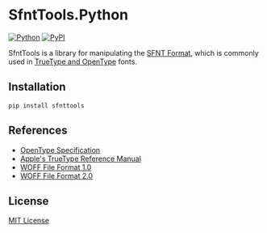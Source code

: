 # SfntTools.Python

[![Python](https://img.shields.io/badge/python-3.11-brightgreen)](https://www.python.org)
[![PyPI](https://img.shields.io/pypi/v/sfnttools)](https://pypi.org/project/sfnttools/)

SfntTools is a library for manipulating the [SFNT Format](https://en.wikipedia.org/wiki/SFNT), which is commonly used in [TrueType and OpenType](https://learn.microsoft.com/en-us/typography/opentype/spec/) fonts.

## Installation

```shell
pip install sfnttools
```

## References

- [OpenType Specification](https://learn.microsoft.com/en-us/typography/opentype/spec/)
- [Apple's TrueType Reference Manual](https://developer.apple.com/fonts/TrueType-Reference-Manual/)
- [WOFF File Format 1.0](https://www.w3.org/TR/WOFF/)
- [WOFF File Format 2.0](https://www.w3.org/TR/WOFF2/)

## License

[MIT License](LICENSE)
